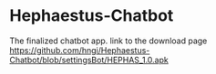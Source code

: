 # Hephaestus-Chatbot
The finalized chatbot app.
link to the download page
https://github.com/hngi/Hephaestus-Chatbot/blob/settingsBot/HEPHAS_1.0.apk
